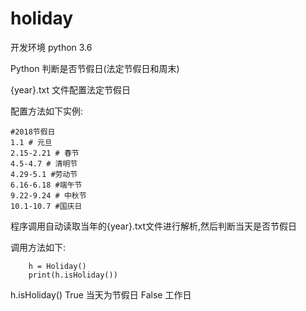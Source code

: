 # holiday

开发环境 python 3.6

Python 判断是否节假日(法定节假日和周末)

{year}.txt 文件配置法定节假日

配置方法如下实例:

```
#2018节假日
1.1 # 元旦
2.15-2.21 #	春节
4.5-4.7 # 清明节
4.29-5.1 #劳动节
6.16-6.18 #端午节
9.22-9.24 # 中秋节
10.1-10.7 #国庆日

```

程序调用自动读取当年的{year}.txt文件进行解析,然后判断当天是否节假日

调用方法如下:

```
    h = Holiday()
    print(h.isHoliday())
```

h.isHoliday() True 当天为节假日 False 工作日


